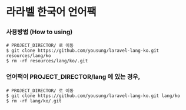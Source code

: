 # 라라벨 한국어 언어팩

### 사용방법 (How to using)

```
# PROJECT_DIRECTOR/ 로 이동
$ git clone https://github.com/yousung/laravel-lang-ko.git resources/lang/ko
$ rm -rf resources/lang/ko/.git
```


### 언어팩이 PROJECT_DIRECTOR/lang 에 있는 경우,

```
# PROJECT_DIRECTOR/ 로 이동
$ git clone https://github.com/yousung/laravel-lang-ko.git lang/ko
$ rm -rf lang/ko/.git
```
